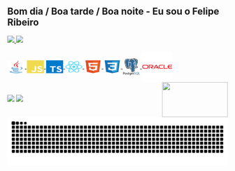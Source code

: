 ## Bom dia / Boa tarde / Boa noite - Eu sou o Felipe Ribeiro

<div>
  <a href="https://github.com/Felipe1540/Felipe1540">
  <picture>
    <source
      srcset="https://github-readme-stats.vercel.app/api?username=Felipe1540&show_icons=true&theme=tokyonight&include_all_commits=true&rank_icon=github"
      media="(prefers-color-scheme: dark)"
    />
    <source
      srcset="https://github-readme-stats.vercel.app/api?username=Felipe1540&show_icons=true"
      media="(prefers-color-scheme: light), (prefers-color-scheme: no-preference)"
    />
    <img width=50% src="https://github-readme-stats.vercel.app/api?username=Felipe1540&show_icons=true" />
  </picture>
  <picture>
    <source
      srcset="https://github-readme-stats.vercel.app/api/top-langs/?username=Felipe1540&layout=compact&theme=tokyonight&include_all_commits=true"
      media="(prefers-color-scheme: dark)"
    />
    <source
      srcset="https://github-readme-stats.vercel.app/api?username=Felipe1540&show_icons=true"
      media="(prefers-color-scheme: light), (prefers-color-scheme: no-preference)"
    />
    <img  width=38% src="https://github-readme-stats.vercel.app/api?username=Felipe1540&show_icons=true" />
  </picture>
</div>

<div style="display: inline_block"><br>
  <img align="center" alt="" height="30" width="40" src="https://raw.githubusercontent.com/devicons/devicon/master/icons/java/java-original.svg">
  <img align="center" alt="" height="30" width="40" src="https://raw.githubusercontent.com/devicons/devicon/master/icons/javascript/javascript-plain.svg">
  <img align="center" alt="" height="30" width="40" src="https://raw.githubusercontent.com/devicons/devicon/master/icons/typescript/typescript-plain.svg">
  <img align="center" alt="" height="30" width="40" src="https://raw.githubusercontent.com/devicons/devicon/master/icons/react/react-original.svg">
  <img align="center" alt="" height="30" width="40" src="https://raw.githubusercontent.com/devicons/devicon/master/icons/html5/html5-original.svg">
  <img align="center" alt="" height="30" width="40" src="https://raw.githubusercontent.com/devicons/devicon/master/icons/css3/css3-original.svg">    
  <img align="center" alt="" height="40" width="40" src="https://raw.githubusercontent.com/devicons/devicon/master/icons/postgresql/postgresql-original-wordmark.svg">
  <img align="center" alt="" height="70" width="70" src="https://raw.githubusercontent.com/devicons/devicon/master/icons/oracle/oracle-original.svg">      
  <img align="right" alt="" height="80" width="150" src="https://media.giphy.com/media/v1.Y2lkPWVjZjA1ZTQ3eWwyem93cHE0YzNhNW1rNGg1YXZ1Nmd0azB4bTU5dGhnMHF3emN1ZSZlcD12MV9naWZzX3JlbGF0ZWQmY3Q9Zw/2IudUHdI075HL02Pkk/giphy.gif">  
</div>

  ##
 
<div>   
  <a href="https://www.linkedin.com/in/feliperibeiro1540/" target="_blank"><img src="https://img.shields.io/badge/-LinkedIn-%230077B5?style=for-the-badge&logo=linkedin&logoColor=white" target="_blank"></a>   
  <a href="" target="_blank"><img src="https://img.shields.io/badge/WhatsApp-25D366?style=for-the-badge&logo=whatsapp&logoColor=white" target="_blank"></a>     
</div>

<picture>
  <source media="(prefers-color-scheme: dark)" srcset="https://raw.githubusercontent.com/Felipe1540/Felipe1540/output/github-contribution-grid-snake-dark.svg">
  <source media="(prefers-color-scheme: light)" srcset="https://raw.githubusercontent.com/Felipe1540/Felipe1540/output/github-contribution-grid-snake.svg">
  <img alt="github contribution grid snake animation" src="https://raw.githubusercontent.com/Felipe1540/Felipe1540/output/github-contribution-grid-snake.svg">
</picture>
